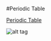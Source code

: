 #Periodic Table

<a href="http://periodictable.heroku.com">Periodic Table</a>

![alt tag](https://raw.github.com/joshbeam/PeriodicTable/master/pt_demo.gif)